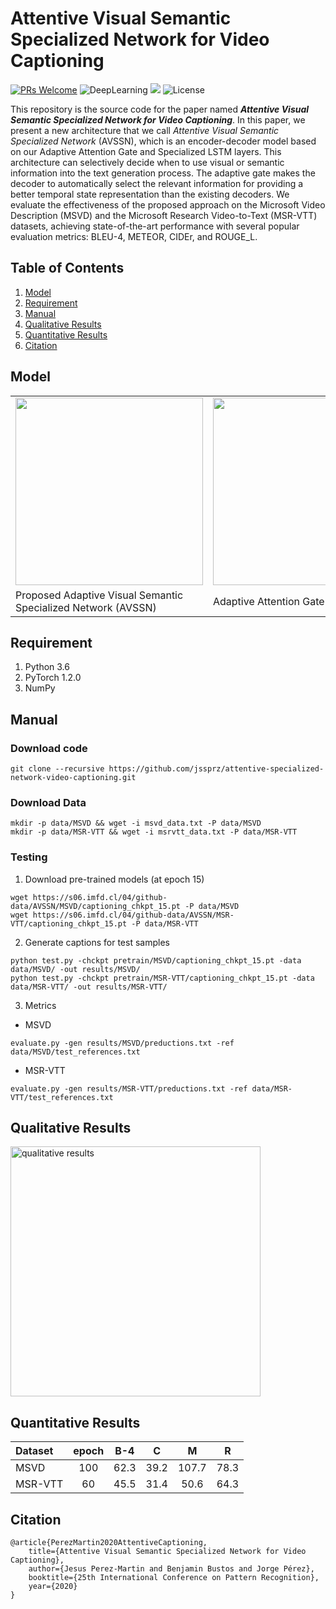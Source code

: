 # Attentive Visual Semantic Specialized Network for Video Captioning

[![PRs Welcome](https://img.shields.io/badge/PRs-welcome-brightgreen.svg?style=flat-square)](http://makeapullrequest.com) 
![DeepLearning](https://img.shields.io/badge/VideoCaptioning-DeepLearning-orange)
![](https://img.shields.io/badge/ICPRpaper-SourceCode-yellow)
![License](https://img.shields.io/github/license/WingsBrokenAngel/delving-deeper-into-the-decoder-for-video-captioning.svg?color=brightgreen&style=flat)

This repository is the source code for the paper named ***Attentive Visual Semantic Specialized Network for Video Captioning***.
In this paper, we present a new architecture that we call *Attentive Visual Semantic Specialized Network* (AVSSN), which is an encoder-decoder model based on our Adaptive Attention Gate and Specialized LSTM layers. 
This architecture can selectively decide when to use visual or semantic information into the text generation process. 
The adaptive gate makes the decoder to automatically select the relevant information for providing a better temporal state representation than the existing decoders. 
We evaluate the effectiveness of the proposed approach on the Microsoft Video Description (MSVD) and the Microsoft Research Video-to-Text (MSR-VTT) datasets, achieving state-of-the-art performance with several popular evaluation metrics: BLEU-4, METEOR, CIDEr, and ROUGE_L.

## Table of Contents
1. [Model](#model)
2. [Requirement](#requirement)
3. [Manual](#manual)
4. [Qualitative Results](#qualitative)
5. [Quantitative Results](#quantitative)
7. [Citation](#citation)

## <a name="model"></a>Model

<table>
  <tr>
    <td style="text-align: center;"><img src="https://users.dcc.uchile.cl/~jeperez/media/2020/AVSSN_s-lstm-model.png" height=300></td>
    <td style="text-align: center;"><img src="https://users.dcc.uchile.cl/~jeperez/media/2020/AVSSN_adaptive-fusion.png" height=300></td>
  </tr>
  <tr>
    <td>Proposed  Adaptive  Visual  Semantic  Specialized  Network  (AVSSN)</td>
    <td>Adaptive Attention Gate</td>
  </tr>
 </table>

## <a name="requirement"></a>Requirement
1. Python 3.6
2. PyTorch 1.2.0
4. NumPy

## <a name="manual"></a>Manual
### Download code
```
git clone --recursive https://github.com/jssprz/attentive-specialized-network-video-captioning.git
```

### Download Data
```
mkdir -p data/MSVD && wget -i msvd_data.txt -P data/MSVD
mkdir -p data/MSR-VTT && wget -i msrvtt_data.txt -P data/MSR-VTT
```

### Testing

1. Download pre-trained models (at epoch 15)

```
wget https://s06.imfd.cl/04/github-data/AVSSN/MSVD/captioning_chkpt_15.pt -P data/MSVD
wget https://s06.imfd.cl/04/github-data/AVSSN/MSR-VTT/captioning_chkpt_15.pt -P data/MSR-VTT
```

2. Generate captions for test samples

```
python test.py -chckpt pretrain/MSVD/captioning_chkpt_15.pt -data data/MSVD/ -out results/MSVD/
python test.py -chckpt pretrain/MSR-VTT/captioning_chkpt_15.pt -data data/MSR-VTT/ -out results/MSR-VTT/
```

3. Metrics

- MSVD
```
evaluate.py -gen results/MSVD/preductions.txt -ref data/MSVD/test_references.txt
```

- MSR-VTT
```
evaluate.py -gen results/MSR-VTT/preductions.txt -ref data/MSR-VTT/test_references.txt
```

## <a name="qualitative"></a>Qualitative Results
<img src="https://users.dcc.uchile.cl/~jeperez/media/2020/AVSSN_examples.png" alt="qualitative results" height="400"/>

## <a name="quantitative"></a>Quantitative Results

| Dataset | epoch    | B-4      | C        | M        | R        
| :------ | :------: | :------: | :------: | :------: | :------:
|MSVD     | 100      | 62.3     | 39.2     | 107.7    | 78.3
|MSR-VTT  | 60       | 45.5     | 31.4     | 50.6     | 64.3

## <a name="citation"></a>Citation
```
@article{PerezMartin2020AttentiveCaptioning,
	title={Attentive Visual Semantic Specialized Network for Video Captioning},
	author={Jesus Perez-Martin and Benjamin Bustos and Jorge Pérez},
	booktitle={25th International Conference on Pattern Recognition},
	year={2020}
}
```
